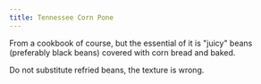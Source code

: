 ```yaml
---
title: Tennessee Corn Pone
---
```

From a cookbook of course, but the essential of it
is "juicy" beans (preferably black beans) covered
with corn bread and baked.

Do not substitute refried beans, the texture is wrong.